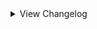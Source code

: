 <details>
<summary>View Changelog</summary>

# Plugin GUID: whistlewind.inscryption.lobotomycorp

## v3.0.0 - Wondrous Ordeals ()
### 🧱 Structural
- Refactored all custom opponents and sequencers
- Refactored card and ability creation
- Changed internal name of Abnormal card choice to 'AbnormalCardChoice'
- Changed internal name of Sefirot card choice to 'SefirotCardChoice'
- Changed internal names of Sefirot dialogue events to no longer include the 'Sephirah' prefix
- Separated cards into Act 1 and non-Act 1 versions under different prefixes - non-Act 1 versions use the 'wstlGBC' prefix
- Detonator sigil is now re-rethemed to Volatile if config 'ReskinSigils' is set to true
- Changed how cards are internally handled to allow to use game systems
### 🩹 Bug fixes
- Fixed Miracle Worker challenge trying to modify full turns in the turn plan
- Fixed Apocalypse boss 'ReactiveSkin' mechanic making the boss invinicible
- Fixed certain Apocalypse boss mechanics and effects triggering at incorrect times
- Fixed Time Machine being inconsistent when removing cards from the deck
- Fixed Time Machine sometimes presenting the activating card as a choice
- Fixed Time Machine activating when no cards can be removed
- Partially fixed mod cards appearing in unsupported acts
### 🔧 Tweaks
- Redid artwork for Nameless Fetus
- Modified some dialogue
- Changed Final Apocalypse challenge icon to occupy the entire column
- Clarified description of 'Abnormal Bosses' and 'Abnormal Encounters' challenges
- Clarified description of Unjust Scales sigil
- Clarified description of Concord special ability
- Changed weights used in the Abnormal Choice Node for Risk Levels, new weights for each region tier are:
    - Tier 0: (40%, 30%, 20%, 10%) -> (35%, 35%, 20%, 10%)
    - Tier 1: (30%, 30%, 20%, 20%) -> (20%, 30%, 30%, 20%)
    - Tier 2: Unchanged
- Time Machine - Improved activation sequence
- Time Machine - Adjusted how card options are chosen by the game
- Changed evolution name for Apocalypse Bird
- Changed evolution name for You're Bald...
- RANDOM_PLACEHOLDER card now has Amorphous sigil
- Funeral of the Dead Butterflies now belongs to the Undead temple
- Giant Tree Sap is no longer singleton
- Final Apocalypse
    - Separated behaviour of Unjust Scales during the final phase into its own sigil
    - Boss cards are no longer considered Terrain
    - Opponent cards now move in a random order
    - Time Machine cannot be activated while Long Arms is undefeated
    - Defeating Long Arms will now remove all remaining Sin from cards on the board and in the hand
    - Changed how bleach pot is handled, added Challenging sigil to boss cards
    - Bones gained from excess direct damage are now capped at 8 per turn
- Achievements API: Adjusted the description of several achievements to be clearer on how to unlock them
### ⚖️ Balancing
- Overhauled encounters
- Beauty and the Beast - changed play cost from 1 Blood -> 1 Bone
- Melting Love - increased play cost from 5 Bones -> 7 Bones
- Red Riding Hooded Mercenary - now possesses Vendetta sigil
- Big and Will Be Bad Wolf - now possesses Vendetta sigil
- Big and Will Be Bad Wolf - rebalanced from 3/3 -> 2/4
- Skeleton Shrimp - changed play cost from free -> 5 Bones
- Reshuffle Decks card now possesses the Bone Meal sigil
- Reduced points of Miracle Worker from 60 -> 36
- Time Machine - effect now changes during custom boss fights (Final Apocalypse, etc.)
- Apocalypse Bird (card) - no longer possesses Made of Stone sigil
- Apocalypse boss: Adjusted reactive difficulty thresholds
- Apocalypse boss: Long Arms phase now disables turn skipping
- Apocalypse boss: Final phase forme gains 1 additional base Power above a certain difficulty threshold
- Apocalypse boss: Sin can no longer be removed by certain effects like Martyr
### ➕ Additions
- Added XX cards
    - Green Ordeal cards, 
- Added XX abilities
    - Bone Meal, Food, Life, Harmony, The Tower
- Added Ordeal battles (see ReadMe for more info)
- Added 3 challenges
    - All Ordeals, Boss Ordeals, Final Ordeals
- Achievements API: Added 1 new achievement
### 💣 Removals
- Removed unused asset files
## v2.1.1 - Minor Patch (2/19/2024)
### 🩹 Bug fixes
- Fixed Plague Doctor portrait not updating correctly in Act 2
- Fixed Confession sigil causing a death loop when activated
- Fixed WhiteNight removing the boss card during the Apocalypse Bird fight
- Fixed Adoration special ability softlocking when the right-adjacent card is killed
- Fixed Transformer sigil not appearing in the Rulebook
- Fixed Grave of Cherry Blossoms not having any sigils
- Fixed custom items not being loaded into the game
- Fixed Scaredy Cat softlocking the game when it possesses certain sigils
- Grammar fixes for various rulebook entries
### 🔧 Tweaks
- Adjusted Scorching Girl's emission sprite
- Made adjustments to the WhiteNight sequence
- WhiteNight no longer has the Apostle trait
- WhiteNight defeat sequence and Time Machine acitvation sequence now have unique behaviour when triggered during custom boss fights
- (Achievements API only) Changed the names and descriptions of the three hidden achievements, changed them to no longer be hidden.
### ⚖️ Balancing
- <span style='color:red'>Increased cost of Blue Star from 2 -> 3 Blood
- <span style='color:red'>Increased cost of Blue Star (2nd forme) from 3 -> 4 Blood
- Rebalanced Melting Love from 6 Health, 3 Blood -> 5 Health, 5 Bones
- Replaced Grave of Cherry Blossoms's sigils (Sharp Quills, Bloodfiend) with Bloodletter
- Apostle sigil now requires WhiteNight to be on the same side of the board as the base card in order to trigger invulnerability
- Adoration special ability now only triggers at 1 Health
### ➕ Additions
- Added support for Pack Management API's encounter pack beta

## v2.1.0 - Into the Twilight (1/22/2024)
### 🩹 Bug fixes
- Fixed Honoured Monk having the wrong portrait
- Fixed The Road Home softlocking the game when played by Leshy
- Fixed Abnormal Bosses config replacing Grizzly Bears with Guardian Apostles in Part 1 during bosses
- Fixed Nosferatu not evolving into the correct forme
- Fixed WhiteNight not being immune to Touch of Death
- Fixed blessings being added incorrectly when Plague Doctor changes sides
- Fixed learned dialogue for Marksman and Quick Draw not playing
- Fixed some WhiteNight-related dialogue not playing correctly
- Fixed StarSound special ability targeting the wrong slots
- Fixed Behaviour Adjustment's incorrect cost from 3 Bones -> 3 Energy
- Fixed Judgement Bird special ability interaction with Repulsive cards
- Fixed Trapper boss phase 2 only using a select few modded cards - it should now draw from a larger pool
- Fixed Abnormal Trapper boss still using vanilla cards during the final phase
- Fixed some stat spell cards not showing stats
- Fixed Tiphereth B being obtainable from the Sefirot choice node
- Fixed Nothing There evolving immediately upon being revealed
- Fixed Today's Neutral Expression retaining the Undying sigil when played by the opponent
- Fixed Luminous Bracelet not showing its stats
- Fixed Queen of Hatred not recovering from exhaustion
### 🔧 Tweaks
- Twilight starter deck can now be unlocked by completing the Final Apocalypse challenge
- Minor adjustments to some sequences
- Adjusted icon for Start with a Beast cheat
- Adjusted description of Abnormal Bosses challenge to specify the affected bosses
- Angela is now unlocked when the player has at least 2 distinct Sephirah cards in their deck when moving to a Sefirot choice node
- Added extra indicators for when Bless triggers
- Bless special ability will no longer affect Giant and Uncuttable cards (Mule cards are still affected)
- Chance for Bless to create a Heretic apostle is now tied to the game's seed instead of being fully random
- Blessings are now given to whomever owns the good doctor
- Changed challenge icon for 'Start with a Beast'
- Adjusted how Blind Rage calculates slots to target
- Quick Draw icon is now flipped when possessed by the opponent
- Made a number of tweaks to dialogue
- WhiteNight now uses the Terrain stat layout
- Improved Adoration special ability's effect
- Child of the Galaxy is now singleton
- Modified how Smile special ability behaves on death; does not change the actual effect
### ⚖️ Balancing
- <span style='color:limegreen'>Increased Skin Prophecy's Health from 2 -> 3
- <span style='color:limegreen'>Increased Spider Bud's Health from 2 -> 3
- <span style='color:limegreen'>Increased Tiphereth A's Health from 2 -> 3
- <span style='color:limegreen'>Reduced Notes from a Crazed Researcher's cost from 4 -> 3 Bones
- Rebalanced Express Train to Hell from 0/4, 4 Bones -> 0/1, 2 Energy
- Rebalanced Der Freischütz from 1/1, Bifurcated Strike, Sniper -> 2/2, Sniper, Persistent
- Rebalanced We Can Change Anything from 0/2 -> 1/1
- Rebalanced Nothing There (final) from 9/9, Piercing, Thick Skin x2 -> 8/8, Piercing, Persistent
- Reworked The Snow Queen from 1/2, 5 Bones -> 2/2, 2 Blood
- Reworked Melting Love from 4/3 -> Slimes/6
- Reworked Silent Girl from 2/1, Trifurcated Strike -> 2/2, Persecutor
- Rebalanced All-Around Helper from 1/3; 4 Energy -> 1/2; 3 Energy
- Rebalanced The Burrowing Heaven from 1 Blood -> 2 Bones
- Rebalanced Child of the Galaxy from whatever it was -> 1 Blood, Lonely, targeted spell
- Reworked Yesod from 0/1; Hoarder, Corrector -> 2/3, Hoarder
- Reworked Chesed from 0/5; Thick Skin, Healer; 1 Blood -> 1/4; Regenerator, Healer; 4 Energy
- Rebalanced Hokma from 2/3 -> 1/4
- Rebalanced Angela from 3/3; Ruler of Frost, Unkillable -> 2/3; Ruler of Frost, Persecutor
- Gebura now has Persistent instead of Piercing
- <span style='color:red'>Reduced Beauty and the Beast's Power from 1 -> 0
- <span style='color:red'>Reduced Power of Mountain of Smiling Bodies 2 from 3 -> 2
- <span style='color:red'>Reduced Power of Mountain of Smiling Bodies 3 from 5 -> 3
- <span style='color:red'>Mountain of Smiling Bodies now loses 1 Power and 1 Health when reverting to a previous forme
- <span style='color:red'>Increased Tiphereth B's cost from 2 -> 3 Energy
- <span style='color:red'>Reduced Big and Will Be Bad Wolf's Health from 4 -> 3
- <span style='color:red'>Red Riding Hooded Mercenary no longer has Persistent ability
- <span style='color:red'>Judgement Bird's special ability no longer affects FaceDown cards unless Bird has Persistent
- <span style='color:limegreen'>Beauty and the Beast now has 'KillsSurvivors' trait
- <span style='color:limegreen'>Scorched Girl now has 'KillsSurvivors' trait
- <span style='color:limegreen'>Time Machine now lets you choose one of three cards to remove, rather than doing it randomly
- Adjusted some encounter blueprints' balance
- Changed the CardTemple of some cards
### ➕ Additions
- Added Final Apocalypse challenge and boss
- Added Achievements API support (6 achievements)
- Added 2 new items: Single Recall in a Bottle and Total Recall in a Bottle
- Added 3 new encounters
- Added 'Reskin Sigils' config, controlling whether Sentry and Sniper should be renamed and reskinned while this mod is installed
### 💣 Removals
- Removed Magic Bullet special ability
- Removed unused dialogue events

## v2.0.2 - Minor patch (7/29/2023)
### 🩹 Bug fixes
- Fixed incorrect play cost for Hokma (2 Bones -> 2 Blood)
- Fixed 'Start With' Cheats adding extra copies when restarting a run using the retry button

## v2.0.1 - Minor patch (7/25/2023)
### 🩹 Bug fixes
- Fixed Bloodbath evolutions not being correctly added to the game
- Fixed softlock when a card with a Totem-given Fledgling sigil evolves
### 🔧 Tweaks
- Increased point count of Miracle Worker challenge (12 -> 60) to better indicate its difficulty
### ➕ Additions
- Added dialogue to help indicate when Bless special ability has activated

## v2.0.0 - The One Perfect Book (7/22/2023)
Note that in the future, updates and changes to modded sigils will be found in the Abnormal Sigils changelog.

### 🧱 Structural
- Separated sigils into own mod: Abnormal Sigils
- Added 2 new mod dependencies: New Spell Card Toolkit, Abnormal Sigils
- Removed BepInEx as a dependency (redundant due to API)
- Reformatted the configuration file (set values will more than likely not carry over)
- Card and abilities now work and appear in Act 2
- Improved sigil code to no longer include card-specific effects; these effects are now special abilities
- Sniper and Sentry sigils will be reskinned and renamed while this mod is active
### 🩹 Bug fixes
- Abnormality card choice now correctly displays and clears dialogue
- Fixed custom challenges not working properly in Act 1
- Fixed custom death cards not being created correctly in some circumstances
- Fixed broken encounters
- Gift Giver ability no longer gives copies of owned singleton cards
- WhiteNight event no longer softlocks when there are multiple Plague Doctors in play
- Nothing There is no longer copyable by Goo Mage
- Guardian Apostle no longer revives immediately after being Downed
### 🔧 Tweaks
- Singing Machine no longer looks like a Terrain card
- Dragon cards given new appearances, no longer display their stats
- Improved sigil rulebook description to be clearer, less cluttered
- Volatile ability now uses a custom flipped icon when used by opponents
- Sporogenic and Serpent's Nest abilities can now stack
- Starter Deck 'Road to Oz' now includes The Road Home (replacing Wolf Cub) and Ozma
- Starter Deck 'Magical Girls!' now includes Magical Girl C
- Abnormality choice node probabilities changed to (0%, 2%, 5%) by default and (2%, 5%, 10%) with Better Rare Chances cheat enabled
    - Applies to both Part 1 and KCM
- Abnormality choice node can now offer multiple Rare cards as choices
- Increased point amount of Better Rare Chances (-15 -> -10)
- Adjusted flow of some dialogue
- Improved some cards' portraits
- Leshy can now trigger special events on his side of the board
    - You will not receive the rewards for doing so however
- Miracle Worker challenge now plays Plague Doctor during a random turn and will trigger during boss battles
    - activation sequence no longer plays every battle
- Plague Doctor uses a separate, per-run counter if played by Leshy
- Bless special ability can no longer trigger multiple times per battle
- Replaced Marksman and Quick Draw sigils with the vanilla Sniper and Sentry sigils
### ➕ Additions
#### Cards
- Added the following cards:
    - Magical Girl C, Price of Silence, Pinocchio, Nosferatu, The Way Home, Ozma, Silent Girl (Rare)
- Added the following special cards:
    - The Adult Who Tells Lies, Jester of Nihil, Malkuth, Yesod, Hod, Netzach, Tiphereth A and Tiphereth B, Gebura, Chesed, Binah, Hokma, Angela
- Added the following starter decks (* = Replaces the primary card if Ruina cards are disabled in the config):
    - Random (3 randomly selected mod cards)
    - People Pleasers (Today's Shy Look, Pinocchio/Mirror of Adjustment*, Behaviour Adjustment)
    - Freak Show (Beauty and the Beast, Void Dream Queen Bee)
    - Apocrypha (Fragment of the Universe, Skin Prophecy, Price of Silence/1.76MHz*)
    - Keter (Bloodbath, The Burrowing Heaven, The Snow Queen)
- Added the following Tribes:
    - Anthropoid, Botanic, Divine, Fae, Mechanical
- Added the following Traits:
    - Boneless, SwanBrother, NakedSerpent, SporeFriend, ImmuneToInstaDeath, Orchestral
- Added pixel sprites for all cards
#### Abilities
- Added the following abilities:
    - Neutered, Neutered Latch, Return to Nihil, False Throne, Rightful Heir, Opportunistic, Cycler, Barreler, Follow the Leader, Persistent
- Added the following stat icons:
    - Nihil, Passing Time, Sigil Power
- Added the following special abilities:
    - Cowardly, The Homing Instinct
- Added the following status effects:
    - Spores, Worms
- Abilities can now be used by cards in Act 2
#### Other
- Added new configuration options
- Added the following cheats:
    - Start with a Beast, Start with a Jester, Start with a Liar
- Added Sefirot card choice node
### ⚖️ Gameplay Changes
#### Cards
- All-Around Helper: Cost changed (2 Blood -> 4 Energy)
- Apocalypse Bird: Health increased (8 -> 12), given Made of Stone
- Apostles: Replaced Terrain trait with Apostle trait, removed Uncuttable trait
- Downed Apostles: Health reduced to 1 for all variants, removed Repulsive sigil
- Spear Apostle: Power increased from 3 -> 4
- Army in Black: Reworked into Targeted Spell with Volatile
- Army in Pink: special ability now triggers when 3 ally cards die
- Backward Clock: Cost changed (4 Bones -> 2 Energy)
- Behaviour Adjustment: Cost changed (4 Bones -> 3 Energy)
- Big Bird: Given Cycler ability
- Bloodbath 2: Cost reduced (2 -> 1 Blood)
- Bloodbath 3: Rebalanced (1/3; 3 Blood -> 1/2, 2 Blood)
- Blue Star: Reworked into:
    - Forme 1: 0/4; Fledgling; 2 Blood
    - Forme 2: 0/4; Fledgling, Idol; 3 Blood
    - Forme 3: 4/4; Fledgling, All Strike; 4 Blood
- The Burrowing Heaven: Reworked into 0/1; Guardian, Sentry; 1 Blood
- CENSORED: Rebalanced (6/3, 4 Blood -> 4/3, 3 Blood)
- Clouded Monk: Cost reduced (3 Blood -> 2 Blood)
- Dimensional Refraction Variant: Reworked (4/4; 3 Blood -> 0/1; Sigil Power; 2 Blood)
- Il Pianto Della Luna: Health increased (6 -> 7)
- Child of the Galaxy: Reworked into 1/1; Flag Bearer, Bone Digger; 1 Blood
- Don't Touch Me: Cost changed (2 Bones -> 2 Energy), given Terrain trait
- Brothers: Given Terrain trait
- Second Brother: Given Piercing ability, Power reduced (0 -> 1)
- Third Brother: Health reduced (3 -> 2)
- Fourth Brother: Health reduced (2 -> 1)
- Fifth Brother: Replaced Sharp Quills with Scorching
- Sixth Brother: Replaced Stinky with Thick Skin
- Flesh Idol: Reworked into 0/4; 2 Bones; Aggravating, Fledgling (2)
- Funeral of the Dead Butterflies: Rebalanced (3/3, 3 Blood -> 1/3, 2 Blood)
- Giant Tree Sap: Cost reduced (4 -> 3 Bones), is now Rare
- Happy Teddy Bear: Reworked into 1/5; Guardian; 6 Bones
- King of Greed: Rebalanced (4/5, Hefty, 2 Blood -> 2/5, Cycler, 1 Blood)
- Luminous Bracelet: Reworked into 0/2 Targeted Spell; Greedy Healing, Give Stats and Sigils; 2 Energy
- Magical Girl D: Rebalanced (3 Health; 2 Blood -> 2 Health; 1 Blood), renamed to The King of Greed
- Magical Girl H: Power reduced (2 -> 1), given Opportunistic ability
- Queen of Hatred: Power increased (7 -> 8)
- Magical Girl S: Power reduced (2 -> 1), no longer Rare, renamed to The Knight of Despair
- Melting Love: Health increased (2 -> 3)
- 1.76 MHz: Reworked (0/3; Annoying, Leader; 2 Bones -> 2/1; Annoying; 3 Energy)
- Mountain of Smiling Bodies 2: Cost reduced (3 Blood -> 2)
- Mountain of Smiling Bodies 3: Rebalanced (4 Power; 4 Blood -> 5 Power; 3 Blood)
- Nameless Fetus: Cost reduced (5 -> 3 Bones)
- Notes from a Crazed Researcher: Reworked into Targeted Spell; 2/0; Brittle, Give Stats and Sigils; 4 Bones
- Nothing There Final: Given Piercing, Thick Skin x2 sigils
- Old Faith and Promises: Cost changed (2 Bones -> 3 Energy)
- One Sin and Hundreds of Good Deeds: Cost reduced (2 Bones -> 1 Bone)
- Porccubus: Health reduced (2 -> 1)
- Queen Bee: Health reduced (6 -> 4)
- Little Red Riding Hooded Mercenary: Reworked into 2/5; Sniper, Persistent; 3 Blood; Crimson Scar
- Big and Will Be Bad Wolf: Reworked into 3/4; Assimilator; 3 Blood; Crimson Scar
- Sapling: Reworked (0/2; free -> 0/2; Bone Digger, 2 Bones; Terrain)
- Scarecrow Searching for Wisdom: Rebalanced (1/3, 5 Bones -> 1/1, 4 Bones)
- Schadenfreude: Rebalanced (0/1; Quick Draw, Touch of Death; 4 Bones -> 1/1; Sentry; 3 Energy)
- Scorched Girl: Cost reduced (3 -> 2 Bones)
- Shelter from the 27th of March: Reworked into Targeted Spell; 0/0 ; Repulsive, Aggravating, Give Sigils; 3 Energy
- Spider Buff: Cost reduced (4 -> 3 Bones)
- Chairs: Power reduced (1 -> 0)
- Silent Orchestra: Rebalanced (1/5 -> 2/6)
- Silent Machine: Rebalanced (0/8, 2 Blood -> 0/3, 1 Blood)
- The Snow Queen: Rebalanced (3 Health 6 Bones -> 2 Health; 5 Bones)
- Snow White's Apple: Health reduced from 3 -> 1
- Snow White's Vines: gained the Terrain Trait
- The Firebird: Power increased (1 -> 2)
- The Naked Nest: Given NakedSerpent Trait
- The Naked Worm: Given NakedSerpent Trait
- Theresia: Cost changed (1 Bone -> 2 Energy)
- Today's Shy Look: Special ability tweaked to randomise when multiple copies are drawn at once
- Standard Training-Dummy Rabbit: Rebalanced (0/1, 1 Bone -> 0/2, 1 Energy)
- The Lady Facing the Wall: Rebalanced (0/2; Punisher -> 1/2; Sharp Quills)
- We Can Change Anything: Power reduced (1 -> 0)
- WhiteNight: Health reduced from 666 -> 66, replaced Terrain trait with Apostle, added ImmuneToInstaDeath trait
    - Can now be killed by regular cards, with a different reward if done so
- You Must Be Happy: Reworked into Targeted Spell, 0/2; Scrambler; 2 Energy
- You're Bald...: Reworked (1/1, 3 Bones -> 0/2, 2 Energy)
- Ttungsil: Removed Fledgling ability
#### Abilities
- Apostle: Now prevents damage and death while WhiteNight is an ally
- Broodmother: Powerlevel reduced (4 -> 3)
- Burning: Renamed to Scorching
- Nettle Clothes: Now considers cards with SwanBrother trait, no longer deals damage to the base card upon Brother cards dying
- Martyr: Can now activate when sacrificed, added additional effect:
    - "When a card bearing this sigil dies, all allied creatures gain 2 Health [ and lose all negative status effects ]."
- Corrector: Powerlevel reduced (3 -> 2)
- Frozen Heart: Healing amount changed (1 -> 2)
- Fungal Infector: Renamed to Sporogenic, reworked to be:
    - "Creatures adjacent to this card gain 1 Spores at the end of its owner's turn. This sigil activates before other sigils."
- Piercing: Reworked to be:
    - "Damage dealt by this card cannot be negated or reduced by sigils such as Armoured or Thick Skin. Deal 1 overkill damage when attacking a card."
- Serpent's Nest: No longer obtainable as a totem bottom, reworked to be:
    - "When a card bearing this sigil is struck, the striker gains 1 Worms."
- Conductor: Reworked to be:
    - "The effect of this sigil will change over the next 3 turns. This turn: do nothing."
- Ruler of Frost: Reworked to be:
    - "Activate: Once per turn, pay 3 Bones to choose a space on the board. If the space is occupied by a killable card, transform it into a Frozen Heart. Otherwise create a Block of Ice."
- The Train: Reworked to be:
    - "Three turns after this card is played, kill all creatures on the board. Creatures killed this way do not drop bones."
- Sap: Triggers less often, is now inherited from card merging
- Justitia: No longer affects Terrain and Pelt cards, mouse cursor will change when hovering over affectable cards
#### Other
- Starter decks Road to Oz, Magical Girls!, Twilight now require completing the respective in-game event before unlocking the deck
    - This can be overriden in the config by-the-by
### 💣 Removals
- Removed emission sprites from some terrain cards
- Removed Marksman and Quick Draw abilities

<details>
<summary>Pre-2.0 Updates</summary>

## v1.3.1 - Final Pre-2.0 Update (1/28/2023)
### 🧱 General
- Adjusted sprite of All-Around Helper
- Changed artwork for Group Healer to be more distinct from Team Leader
- Minor optimisations
### 💣 Removals
- Removed special behaviour from Quick Draw and Woodcutter due to API fixing Sentry softlocking

## v1.3.0 - Futureproofing Update (12/31/2022)
### 🧱 General
- Added compatibility features for upcoming 2.0 update
- Refactored some internal systems
- Tweaked card sprites
- Adjusted descriptive text of challenges Miracler Worker and Better Rare Chances
### 🩹 Bug fixes
- Fixed Plague Doctor's portrait not correctly updating mid-battle
- Fixed abnormality choice node visual bug relating to card deck
- Fixed certain singleton cards being reobtainable after certain events
### ➕ Additions
- Added starter deck support for Part 1
- Added 1 new starter deck: Random Mod Cards
- Added new config 'EXTRA RANDOM CARDS' for adding extra mod cards to the Random Mod Cards starter deck (Part 1 and KCM)

## v1.2.5 - Bug fix (11/23/2022)
### 🩹 Bug fixes
- Actually fixed Mountain of Smiling Bodies softlocking when dying

## v1.2.4 - Big Boy patch (11/22/2022)
### 🩹 Bug fixes
- Fixed cards with custom evolutions evolving into the wrong forme when played by Leshy
- Reverted prior change to Mountain of Smiling Bodies

## v1.2.3 - Bodies of Apostles patch (11/21/2022)
### 🧱 General
- Mod now unpatches itself OnDisable
### 🩹 Bug fixes
- Fixed downed Apostles not evolving into their correct forme
- Mountain of Smiling Bodies now checks if card slot is null when killed after evolving
### 🔧 Tweaks
- Rewrote Woodcutter ability to use logic from API's Sentry fix
- Quick Draw now inherits from Sentry
### 💣 Removals
- Removed some debugging items
- Removed unnecessary patches

## v1.2.2 - The 'Who Let Me Code' patch (10/6/2022)
### 🩹 Bug fixes
- Fixed the following cards not being obtainable as card choices
    - Judgement Bird
    - One Sin and Hundreds of Good Deeds
    - Plague Doctor
    - Yang
    - Yin
    - You're Bald...

## v1.2.1 - Minor patch (9/26/2022)
### 🧱 General
- Fixed inaccurate information in the ReadMe
- CENSORED's ability now has opponent compatibility
### 🩹 Bug fixes
- Fixed Hatred special not properly checking for other Magical Girls
### 🔧 Tweaks
- Improved rulebook entry descriptions for special abilities

## v1.2.0 - Close Encounters of the Abnormal Kind (9/18/2022)
### 🧱 General
- Adjusted the descriptions for some configurations to reflect new changes/be clearer.
- Fixed inaccurate information in the ReadMe
- Added PackManager compatibility
### 🩹 Bug fixes
- Fixed visual bug related to interactions with Regenerator and facedown cards
- Fixed visual bug related to Cursed ability activating when the killer has also died
- Fixed visual bug where created Spore Mold Creatures would glow when they shouldn't
- Fixed 1.76 MHz's cost being 3 bones instead of 2 bones
- Fixed First Brother's Health being 2 not 1
- Fixed Second Brother's Health being 2 not 1
- Fixed Fourth Brother's Health being 1 not 2
- Fixed Fungal Infector not affecting cards that were affected in previous battles
- Fixed Singing Machine not having an emission
- Fixed Queen of Hatred not switching back from Tired forme
- Fixed Magical Girl D not showing dialogue on evolve
- Fixed Plague Doctor special ability not activating when on the opponent's side of the board
- Fixed placeholder descriptions for Grave of Cherry Blossoms, The Little Prince still being present
- Fixed Witness ability's Rulebook entry displaying an incorrect cost
### 🔧 Tweaks
- Reworked Conductor ability to now give passive Power rather than draw Chair cards
- Nettles Clothes ability now shows added abilities
- The Naked Nest and The Naked Worm are now part of the Insect tribe
- Redid the dialogue for the Abnormality choice node, no longer plays in KCM
- Tweaked Broodmother, Queen Nest, Serpent's Nest abilities to have drawn cards inherit merged sigils
- Tweaked Gift Giver ability to have drawn cards inherit merged sigils IF Gift Giver is possessed by Laetitia
- Broodmother, Gift Giver, Corrector abilities now have opponent support
- Rewrote rulebook entry for Queen Nest
- Tweaked a number of cards' descriptions to better fit the game
### ⚖️ Balancing
- Yang event now only removes 1 card of the relevant cards at random instead of both
- Funeral of the Dead Butterflies is no longer Rare
- Notes from a Crazed Researcher no longer has Volatile
- WhiteNight no longer heals taken damage
- Buffed Singing Machine's Health from 4 -> 8
- Buffed Void Dream Rooster's Health from 2 -> 3
- Rebalanced Funeral of the Dead Butterflies to be (3,3) stats, 3 Blood, Double Strike
- Changed The Dreaming Current from (3,2) stats, 2 Blood cost, Rampager -> (4,2) stats, 3 Blood cost, Rampager and Waterborne
- Nerfed Silent Orchestra's stats from (3,6) -> (1,5)
- Increased Worker Bee's cost from FREE -> 1 Bone
### ➕ Additions
- Added custom encounters for each region
- Added starter deck Lonely Friends
    - Scorched Girl, Laetitia, Child of the Galaxy
- Added starter deck Blood Machines
    - We Can Change Anything, All-Around Helper, Singing Machine
- Added config option Abnormal Bosses
- Added config option Abnormal Encounters
- Added config option Better Rare Chances
- Added config option Miracle Worker
- Added challenge Abnormal Bosses
- Added challenge Abnormal Encounters
- Added challenge Abnormal Encounters
- Added challenge Miracle Worker
- Added cheat Better Rare Chances
- Added 10 death cards
- Added opponent-only cards: Guardian Apostle, Moleman Apostle, Rudolta (mule version), Skeleton Shrimp, Crumpled Can

## v1.1.1 - Broken Shovel patch (8/26/2022)
### 🧱 General
- Fixed ReadMe's description of Sapling showing the wrong Power
- Fixed ReadMe's description of Giant Tree being incorrectly formatted
- Removed an duplicate entry in the ReadMe of Lady Facing the Wall
- Changed ReadMe's description of Nothing There to display X/X for stats
### 🩹 Bug fixes
- Fixed Gardener not activating at all
- Fixed Magical Girl S and Army in Pink's special abilities activating whilst in hand
- Fixed Omni Strike not attacking Giant cards properly
### 🔧 Tweaks
- Changed emissions of Parasite Tree, Sapling, and The Little Prince to not obscure their cost
- Tweaked Army in Pink's special ability
### ⚖️ Balancing
- Buffed Apocalypse Bird's Power from 2 -> 3
- Buffed Army in Black's Power from 0 -> 1
- Buffed Void Dream's Power from 0 -> 1
- Increased Spider Brood's cost from FREE -> 1 Blood

## v1.1.0 - First Major Update™ (8/22/2022)
### 🧱 General
- Changed file name for config file (see above for more information on this)
- Rearranged the order of the configs in the config file
- Added opponent AI compatibility for Sniper and Marksman abilities
- Bifurcated Strike, Trifurcated Strike, and Double Strike now add stackable extra attacks for Sniper and Marksman abilities
- Omni Strike now attacks the base card's opposing slot if they aren't a Giant card rather than only the leftmost slot
- All abilities now have an icon for Act 2 if you wish to mess around with them in Act 2 - NOTE: Act 2 is not supported and has not been playtested
- Fixed inaccurate information in the ReadMe
### 🩹 Bug fixes
- Fixed custom death cards not being properly added to the game
- Fixed Assimilator and Bloodfiend still activating when the base card has died
- Fixed Martyr ability causing the game to freeze when there are no valid targets to be healed
- Fixed Quick Draw and Woodcutter abilities causing the game to freeze in certain scenarios
- Fixed Gardener ability activating when not on the board
- Fixed Gardener ability causing the game to freeze when the dead card's slot isn't empty
- Fixed Ruler of Frost ability causing the game to freeze when the dead card's slot isn't empty
- Fixed Cursed ability affecting Giant cards
- Fixed Flag Bearer ability revoking the Health buff under certain situations
- Fixed Regenerator ability killing adjacent cards when they are at max Health
- Fixed incorrect Regenerator ability description
- Fixed Magical Girl H's special ability not accounting for certain situations
- Fixed Judgement Bird's special ability not accounting for Airborne or Repulsive
- Fixed Submerged cards not flipping when targeted by Judgement Bird
- Fixed the Mirror of Adjustment not properly displaying the Mirror stat icon
- Fixed Nothing There and Express Train to Hell being selectable hosts/sacrifices at card merge and campfire nodes
### 🔧 Tweaks
- Assimilator, Queen Nest, Cursed, Regenerator, Reflector, Grinder abilities are now modular
- Made a number of abilities stackable (see Abilities section for more information)
- Tweaked Bloodbath's special ability to better indicate to the player when it has activated whilst in hand
- Snow White's Apple now kills survivors at the Campfire
- Plague Doctor now changes its appearance based on the number of times it has healed cards (change persists even if you reset mid-battle)
- Piercing ability now has different behaviour when possessed by Staff Apostle
- Added placeholder text for when all 3 Magical Girls are on the same side of the board
- Updated Nameless Fetus's sprites
- Updated WhiteNight's sprite and emission
- Mirror of Adjustment now uses the default stat layout
- Made minor changes to various card and ability descriptions
- Cards killed by certain event cards no longer activate triggers. This is to prevent softlocks relating to certain ability combinations
### ⚖️ Balancing
- Queen Nest ability no longer creates a Worker Bee when played
- Made of Slime ability now gives created cards 1 Power, no longer affects cards with 1 Health
- Cursed ability no longer affects card with the Uncuttable trait or the Made of Stone ability
- Changed Bloodbaths' stats and gave them the Spilled Blood stat icon
- Cards created by the Roots ability now inherit the base card's sigils
- Minions created by Gardener now inherit the dead card's sigils
- Minions created by CENSORED now inherit the full Power of the killed card
- Army in Pink's special ability now creates 4 copies of Army in Black in hand when triggered
- Bloodbath 1, 2, and 3 now all the have Spilled Blood stat icon
- Buffed CENSORED's Health from 2 -> 3
- Buffed Queen Bee's Health from 5 -> 6
- Buffed Snow Queen's Health from 2 -> 3
- Buffed Scarecrow Searching for Wisdom's Health from 2 -> 3
- Buffed Luminous Bracelet's Health from 1 -> 2
- Buffed Opened Can of WellCheers's Health from 1 -> 2
- Buffed We Can Change Anything's stats from (0,1) -> (1,2)
- Increased Express Train to Hell's cost from FREE -> 6 Bones
- Reduced The Train ability's activation cost from 12 Bones -> 6 Bones
- Reduced Parasite Tree's cost from 2 Blood -> 1 Blood
- Rebalanced 1.76 MHz to 2 Bones cost
- Rebalanced Blue Star 1 to have (0,2) stats, Fledgling
- Rebalanced Blue Star 2 to have (2,6) stats, Assimilator, Omni Strike
- Rebalanced Flesh Idol to have (0,2) stats, 3 Bones cost
- Rebalanced Crumbling Armour to have (0,3) stats, 5 Bones cost
- Rebalanced Scythe Apostle from 3 Power, Woodcutter -> 2 Power, Double Strike
- Rebalanced Army in Pink to have (3,3) stats, Protector, Clinger
- Rebalanced Army in Black to have (0,1) stats, Volatile, Brittle, 0 cost
- Nerfed Bloodbath's Health from 3 -> 1
- Nerfed Bloodbath 1's Health from 3 -> 1 
- Nerfed Bloodbath 2's Health from 3 -> 2
- Nerfed Bloodbath 3's Power from 3 -> 1
### ➕ Additions
- Big Bird and Blue Star now possess special abilities
- Added starter deck First Day
    - One Sin, Fairy Festival, Old Lady
- Added starter deck Road to Oz
    - Wolf Cub, Scarecrow Searching for Wisdom, Warm-Hearted Woodsman
- Added starter deck Magical Girls!
    - Magical Girl H, Magical Girl D, Magical Girl S
- Added starter deck Twilight
    - Punishing Bird, Big Bird, Punishing Bird
- Added card choice node
- Added config option No Donators
- Added config option Card Choice at Start
- Added combat event for Apocaylpse Bird
- Added combat event for Yin and Yang
- Added card Child of the Galaxy
- Added card Fragment of the Universe
- Added card Apocalypse Bird
- Added card The Little Prince
- Added card Dream of a Black Swan
- Added card Giant Tree Sap
- Added card Skin Prophecy
- Added card Behaviour Adjustment
- Added card Old Faith and Promise
- Added card Yin
- Added card Yang
- Added card Backward Clock
- Added card Il Pianto della Luna
- Added ability Fungal Infector
- Added ability Clothes Made of Nettles
- Added ability Witness
- Added ability Corrector
- Added ability Alchemist
- Added ability Time Machine
- Added special ability Giant Tree Sap
- Added special ability Big Bird

## v1.0.7 - Martyr bug fix (7/22/2022)
### 🩹 Bug fixes
- Fixed Martyr ability softlocking when there aren't any other valid cards
- Melting Love can now be found as a rare card
- Judgement Bird is now found as a common choice instead of a rare
### 🔧 Tweaks
- Changed sigil icons of activated abilities to better indicate their nature
- Martyr ability now longer changes your view during combat
### ⚖️ Balancing
- Reduced One Sin's cost from 4 Bones -> 2 Bones

## v1.0.5 & v1.0.6 - Nothing Angels patch (7/3/2022)
### 🩹 Bug fixes
- Fixed Apostles not entering Downed state when killed
- Fixed Nothing There not being properly added to the deck
- Fixed Apostle Spear emission not showing
- WhiteNight event works again
### 🔧 Tweaks
- Dreaming Current now has Rampager instead of Sprinter and Hefty
- Reverted some cards' emissions to the default colour
### ⚖️ Balancing
- Select cards can no longer be used at the Campfire or Mycologists

## v1.0.3 & v1.0.4 - Mountains of Coloured Text patch (6/29/2022)
### 🩹 Bug fixes
- Fixed Assimilator ability not doing proper checks on the base Card
- Fixed Assimilator ability not properly checking for MoSB evolutions (v1.0.4)
### 🔧 Tweaks
- Leshy's eyes now turn red during the WhiteNight event
- Changed colour of text relating to WhiteNight event
- Tweaked Assimilator ability OnDie trigger to be specific to MoSB

## v1.0.2 - Prayer and Bees patch (6/28/2022)
### 🩹 Bug fixes
- Fixed Queen Nest ability softlocking when Queen Bee is dropped by the Mule
### 🔧 Tweaks
- Tweaked Confession ability to make Heretic sequence smoother
### ⚖️ Balancing
- Cards from the WhiteNight event no longer drop bones when killed
- Hundreds of Good Deeds now dies if Confession is activated during a boss

## v1.0.1 - Bones and Trains patch (6/27/2022)
### 🧱 General
- Removed the fourth zero from the in-game version number to be consistent with the Thunderstore version number
### 🩹 Bug Fixes
- Fixed Boons of the Bone Lord not giving bones
- Fixed cards not dropping bones if a copy was previously killed by The Train
- Fixed The Train ability being free to activate
### 🔧 Tweaks
- Confession ability changed to an activated-type ability
- Fixed an error in the README regarding The Train ability's description
- Can no longer activate The Train ability if there are no other cards on the board
### ⚖️ Balancing
- Increased The Train ability activation cost 10 -> 12

## v1.0.0 - Initial release (6/26/2022)
### ➕ Additions
- 71 Cards
- 38 Abilities
- 13 Special abilities

</details>
</details>